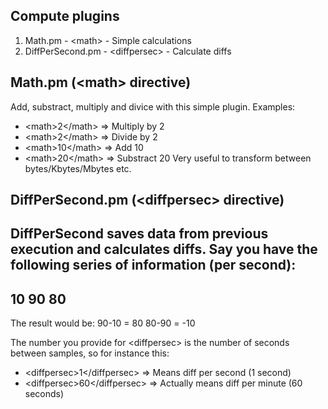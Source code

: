Compute plugins
---------------
 1. Math.pm - &lt;math&gt; - Simple calculations
 2. DiffPerSecond.pm - &lt;diffpersec&gt; - Calculate diffs

Math.pm (&lt;math&gt; directive)
--------------------------
Add, substract, multiply and divice with this simple plugin.
Examples:
 * &lt;math&gt;2&lt;/math&gt; => Multiply by 2
 * &lt;math&gt;2&lt;/math&gt; => Divide by 2
 * &lt;math&gt;10&lt;/math&gt; => Add 10
 * &lt;math&gt;20&lt;/math&gt; => Substract 20
Very useful to transform between bytes/Kbytes/Mbytes etc.

DiffPerSecond.pm (&lt;diffpersec&gt; directive)
-----------------------------------------
DiffPerSecond saves data from previous execution and calculates diffs.
Say you have the following series of information (per second):
---
10
90
80
---
The result would be:
90-10 = 80
80-90 = -10

The number you provide for &lt;diffpersec&gt; is the number of seconds between
samples, so for instance this:
 * &lt;diffpersec&gt;1&lt;/diffpersec&gt; => Means diff per second (1 second)
 * &lt;diffpersec&gt;60&lt;/diffpersec&gt; => Actually means diff per minute (60 seconds)

